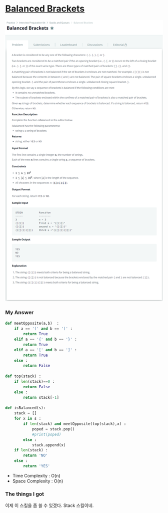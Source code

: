 # [Balanced Brackets](https://www.hackerrank.com/challenges/balanced-brackets/problem)

![image](Problem.png)



### My Answer

```python
def meetOpposite(a,b)  :
    if a == '(' and b == ')' : 
        return True
    elif a == '{' and b == '}' : 
        return True
    elif a == '[' and b == ']' : 
        return True
    else : 
        return False

def top(stack) : 
    if len(stack)==0 : 
        return False
    else : 
        return stack[-1]
        
def isBalanced(s):
    stack = []
    for x in s : 
        if len(stack) and meetOpposite(top(stack),x) : 
            poped = stack.pop()
            #print(poped)
        else : 
            stack.append(x)
    if len(stack) : 
        return 'NO'
    else : 
        return 'YES'
```

* Time Complexity : O(n)
* Space Complexity : O(n)



### The things I got

이제 이 스킬을 좀 쓸 수 있겠다. Stack 스킬이네.  

